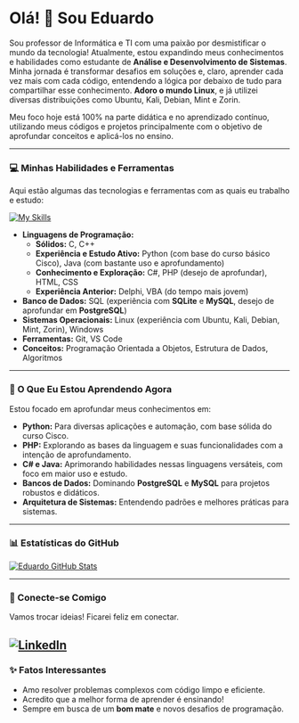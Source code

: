 # Olá! 👋 Sou Eduardo

Sou professor de Informática e TI com uma paixão por desmistificar o mundo da tecnologia! Atualmente, estou expandindo meus conhecimentos e habilidades como estudante de **Análise e Desenvolvimento de Sistemas**. Minha jornada é transformar desafios em soluções e, claro, aprender cada vez mais com cada código, entendendo a lógica por debaixo de tudo para compartilhar esse conhecimento. **Adoro o mundo Linux**, e já utilizei diversas distribuições como Ubuntu, Kali, Debian, Mint e Zorin.

Meu foco hoje está 100% na parte didática e no aprendizado contínuo, utilizando meus códigos e projetos principalmente com o objetivo de aprofundar conceitos e aplicá-los no ensino.

---

### 💻 Minhas Habilidades e Ferramentas

Aqui estão algumas das tecnologias e ferramentas com as quais eu trabalho e estudo:

[![My Skills](https://skillicons.dev/icons?i=c,cpp,cs,java,python,php,sqlite,postgresql,mysql,vscode,git,linux,windows,html,css)](https://skillicons.dev)

* **Linguagens de Programação:**
    * **Sólidos:** C, C++
    * **Experiência e Estudo Ativo:** Python (com base do curso básico Cisco), Java (com bastante uso e aprofundamento)
    * **Conhecimento e Exploração:** C#, PHP (desejo de aprofundar), HTML, CSS
    * **Experiência Anterior:** Delphi, VBA (do tempo mais jovem)
* **Banco de Dados:** SQL (experiência com **SQLite** e **MySQL**, desejo de aprofundar em **PostgreSQL**)
* **Sistemas Operacionais:** Linux (experiência com Ubuntu, Kali, Debian, Mint, Zorin), Windows
* **Ferramentas:** Git, VS Code
* **Conceitos:** Programação Orientada a Objetos, Estrutura de Dados, Algoritmos

---

### 🌱 O Que Eu Estou Aprendendo Agora

Estou focado em aprofundar meus conhecimentos em:

* **Python:** Para diversas aplicações e automação, com base sólida do curso Cisco.
* **PHP:** Explorando as bases da linguagem e suas funcionalidades com a intenção de aprofundamento.
* **C# e Java:** Aprimorando habilidades nessas linguagens versáteis, com foco em maior uso e estudo.
* **Bancos de Dados:** Dominando **PostgreSQL** e **MySQL** para projetos robustos e didáticos.
* **Arquitetura de Sistemas:** Entendendo padrões e melhores práticas para sistemas.

---

### 📊 Estatísticas do GitHub

[![Eduardo GitHub Stats](https://github-readme-stats.vercel.app/api?username=Eduardofbarreto&show_icons=true&theme=dracula&hide_border=true&locale=pt-br)](https://github.com/anuraghazra/github-readme-stats)

---

### 🔗 Conecte-se Comigo

Vamos trocar ideias! Ficarei feliz em conectar.

[![LinkedIn](https://img.shields.io/badge/LinkedIn-0077B5?style=for-the-badge&logo=linkedin&logoColor=white)](https://www.linkedin.com/in/eduardo-filippsen-barreto-944037101/)
---

### ✨ Fatos Interessantes

* Amo resolver problemas complexos com código limpo e eficiente.
* Acredito que a melhor forma de aprender é ensinando!
* Sempre em busca de um **bom mate** e novos desafios de programação.
